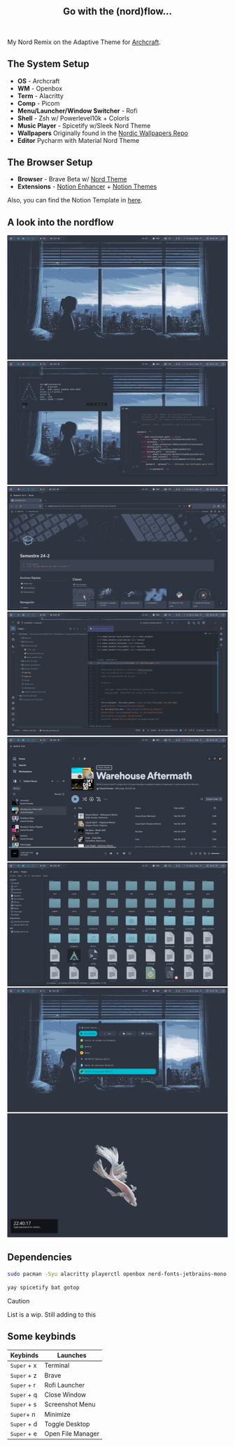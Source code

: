 <h2 align='center'>
 Go with the (nord)flow...
</h2>

<br>

My Nord Remix on the Adaptive Theme for [Archcraft](https://archcraft.io/). 

## The System Setup
- **OS** - Archcraft
- **WM** - Openbox
- **Term** - Alacritty
- **Comp** - Picom
- **Menu/Launcher/Window Switcher** - Rofi
- **Shell** - Zsh w/ Powerlevel10k + Colorls
- **Music Player** - Spicetify w/Sleek Nord Theme
- **Wallpapers** Originally found in the [Nordic Wallpapers Repo](https://github.com/linuxdotexe/nordic-wallpapers)
- **Editor** Pycharm with Material Nord Theme

## The Browser Setup

- **Browser** - Brave Beta w/ [Nord Theme](https://chromewebstore.google.com/detail/nord-theme/dhlnjfhjjbminbjbegeiijdakdkamjoi)
- **Extensions** - [Notion Enhancer](https://github.com/notion-enhancer/notion-enhancer) + [Notion Themes](https://github.com/notionblog/NotionThemes)

Also, you can find the Notion Template in [here](https://www.notion.so/es-la/templates/nordic-dashboard).

## A look into the nordflow

<img widht="300px" src="desktop.png">
<img widht="300px" src="fetch.png">
<img widht="300px" src="notion.png">
<img widht="300px" src="jetbrains.png">
<img widht="300px" src="spicetify.png">
<img widht="300px" src="thunar.png">
<img widht="300px" src="rofi.png">
<img widht="300px" src="locked.png">


## Dependencies

```sh
sudo pacman -Syu alacritty playerctl openbox nerd-fonts-jetbrains-mono ttf-jetbrains-mono brightnessctl networkmanager alsa-utils alsa-plugins alsa-firmware zsh betterlockscreen thunar vlc pfetch
```

```sh
yay spicetify bat gotop
```


> [!CAUTION]
> List is a wip. Still adding to this 


## Some keybinds

| Keybinds    | Launches |
| ----------- | -------- |
| `Super` + x     | Terminal |
| `Super` + z     | Brave |
| `Super` + r     | Rofi Launcher  |
| `Super` + q     | Close Window   |
| `Super` + s     | Screenshot Menu|
| `Super`+ n | Minimize |
| `Super` + d | Toggle Desktop |
| `Super` + e | Open File Manager   |
